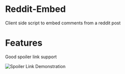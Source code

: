 # Reddit-Embed
Client side script to embed comments from a reddit post


# Features
Good spoiler link support

![Spoiler Link Demonstration](https://media.giphy.com/media/3TxpzkvjxlSSm97ROw/giphy.gif)
